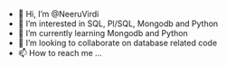 - 👋 Hi, I’m @NeeruVirdi
- 👀 I’m interested in SQL, Pl/SQL, Mongodb and Python
- 🌱 I’m currently learning Mongodb and Python
- 💞️ I’m looking to collaborate on database related code
- 📫 How to reach me ...

<!---
NeeruVirdi/NeeruVirdi is a ✨ special ✨ repository because its `README.md` (this file) appears on your GitHub profile.
You can click the Preview link to take a look at your changes.
--->
